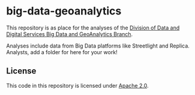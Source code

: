 # big-data-geoanalytics

This repository is as place for the analyses of the [Division of Data and Digital Services Big Data and GeoAnalytics Branch](https://dot.ca.gov/programs/planning-modal). 

Analyses include data from Big Data platforms like Streetlight and Replica. Analysts, add a folder for here for your work! 

## License

This code in this repository is licensed under [Apache 2.0](./LICENSE).
